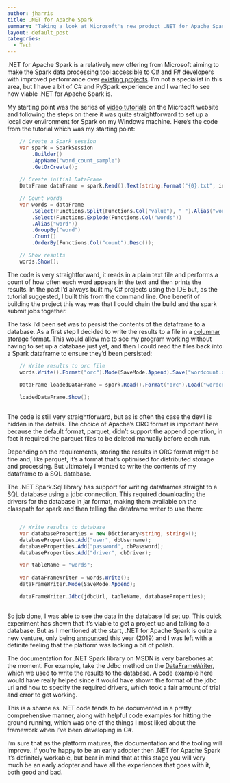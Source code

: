 ```yaml
---
author: jharris
title: .NET for Apache Spark
summary: "Taking a look at Microsoft's new product .NET for Apache Spark by writing a C# app that writes Spark dataframes to a SQL database."
layout: default_post
categories:
  - Tech
---
```

.NET for Apache Spark is a relatively new offering from Microsoft aiming to make the Spark data processing tool accessible to C# and F# developers with improved performance over [existing projects](https://github.com/Microsoft/Mobius).  I’m not a specialist in this area, but I have a bit of C# and PySpark experience and I wanted to see how viable .NET for Apache Spark is.

My starting point was the series of [video tutorials](https://dotnet.microsoft.com/learn/data/spark-tutorial/intro) on the Microsoft website and following the steps on there it was quite straightforward to set up a local dev environment for Spark on my Windows machine.  Here’s the code from the tutorial which was my starting point:

~~~csharp
	// Create a Spark session
	var spark = SparkSession
		.Builder()
		.AppName("word_count_sample")
		.GetOrCreate();
	
	// Create initial DataFrame
	DataFrame dataFrame = spark.Read().Text(string.Format("{0}.txt", inputFile));

	// Count words
	var words = dataFrame
		.Select(Functions.Split(Functions.Col("value"), " ").Alias("words"))
		.Select(Functions.Explode(Functions.Col("words"))
		.Alias("word"))
		.GroupBy("word")
		.Count()
		.OrderBy(Functions.Col("count").Desc());

	// Show results
	words.Show();

~~~

The code is very straightforward, it reads in a plain text file and performs a count of how often each word appears in the text and then prints the results.  In the past I’d always built my C# projects using the IDE but, as the tutorial suggested, I built this from the command line.  One benefit of building the project this way was that I could chain the build and the spark submit jobs together.

The task I’d been set was to persist the contents of the dataframe to a database. As a first step I decided to write the results to a file in a [columnar storage](https://docs.aws.amazon.com/athena/latest/ug/columnar-storage.html) format.  This would allow me to see my program working without having to set up a database just yet, and then I could read the files back  into a Spark dataframe to ensure they’d been persisted:

~~~csharp
	// Write results to orc file
	words.Write().Format("orc").Mode(SaveMode.Append).Save("wordcount.orc");

	DataFrame loadedDataFrame = spark.Read().Format("orc").Load("wordcount.orc");
	
	loadedDataFrame.Show();
			
~~~

The code is still very straightforward, but as is often the case the devil is hidden in the details.  The choice of Apache’s ORC format is important here because the default format, parquet, didn’t support the append operation, in fact it required the parquet files to be deleted manually before each run.  

Depending on the requirements, storing the results in ORC format might be fine and, like parquet, it’s a format that’s optimised for distributed storage and processing.  But ultimately I wanted to write the contents of my dataframe to a SQL database.

The .NET Spark.Sql library has support for writing dataframes straight to a SQL database using a jdbc connection.  This required downloading the drivers for the database in jar format, making them available on the classpath for spark and then telling the dataframe writer to use them:

~~~csharp

	// Write results to database
	var databaseProperties = new Dictionary<string, string>();
	databaseProperties.Add("user", dbUsername);
	databaseProperties.Add("password", dbPassword);
	databaseProperties.Add("driver", dbDriver);

	var tableName = "words";
		
	var dataFrameWriter = words.Write();
	dataFrameWriter.Mode(SaveMode.Append);

	dataFrameWriter.Jdbc(jdbcUrl, tableName, databaseProperties);
			
~~~

So job done, I was able to see the data in the database I’d set up. This quick experiment has shown that it’s viable to get a project up and talking to a database.  But as I mentioned at the start, .NET for Apache Spark is quite a new venture, only being [announced](https://devblogs.microsoft.com/dotnet/introducing-net-for-apache-spark/) this year (2019) and I was left with a definite feeling that the platform was lacking a bit of polish.

The documentation for .NET Spark library on MSDN is very barebones at the moment.  For example, take the Jdbc method on the [DataFrameWriter](https://docs.microsoft.com/en-us/dotnet/api/microsoft.spark.sql.dataframewriter.jdbc?view=spark-dotnet), which we used to write the results to the database.  A code example here would have really helped since it would have shown the format of the jdbc url and how to specify the required drivers, which took a fair amount of trial and error to get working.

This is a shame as .NET code tends to be documented in a pretty comprehensive manner, along with helpful code examples for hitting the ground running, which was one of the things I most liked about the framework when I’ve been developing in C#.

I’m sure that as the platform matures, the documentation and the tooling will improve.  If you’re happy to be an early adopter then .NET for Apache Spark it’s definitely workable, but bear in mind that at this stage you will very much be an early adopter and have all the experiences that goes with it, both good and bad.

